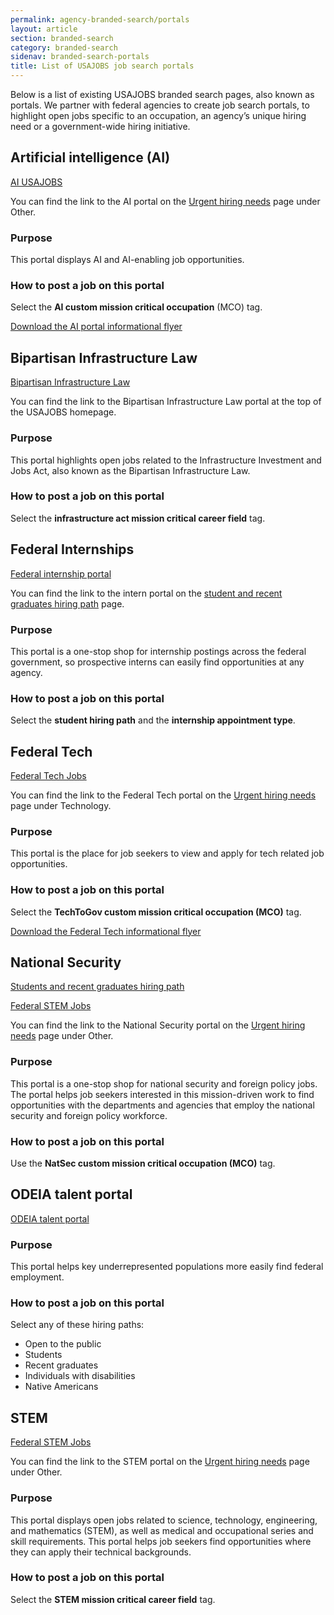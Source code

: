 ```yaml
---
permalink: agency-branded-search/portals
layout: article
section: branded-search
category: branded-search
sidenav: branded-search-portals
title: List of USAJOBS job search portals
---
```


Below is a list of existing USAJOBS branded search pages, also known as portals. We partner with federal agencies to create job search portals, to highlight open jobs specific to an occupation, an agency’s unique hiring need or a government-wide hiring initiative.

## Artificial intelligence (AI)

[AI USAJOBS](https://ai.usajobs.gov/)

You can find the link to the AI portal on the [Urgent hiring needs](https://www.usajobs.gov/?c=opportunities) page under Other.

### Purpose
This portal displays AI and AI-enabling job opportunities.

### How to post a job on this portal
Select the **AI custom mission critical occupation** (MCO) tag.

<div class="usajobs-openopps-help-center-article__callout2">
  <a class="usajobs-openopps-help-center-article__callout-link" href="{{ site.baseurl }}/assets/USAJOBS_AI_recruitment_flyer.pdf" target= "blank">
  Download the AI portal informational flyer
  </a>
</div>



## Bipartisan Infrastructure Law   
[Bipartisan Infrastructure Law](https://bil.usajobs.gov/Search/Results?mco=10&p=1)

You can find the link to the Bipartisan Infrastructure Law portal at the top of the USAJOBS homepage.

### Purpose
This portal highlights open jobs related to the Infrastructure Investment and Jobs Act, also known as the Bipartisan Infrastructure Law.

### How to post a job on this portal
Select the **infrastructure act mission critical career field** tag.

## Federal Internships

[Federal internship portal](https://intern.usajobs.gov/Search/Results?hp=student&wt=15328&s=salary&sd=desc&p=1)

You can find the link to the intern portal on the [student and recent graduates hiring path](https://www.usajobs.gov/Help/working-in-government/unique-hiring-paths/students/) page.

### Purpose
This portal is a one-stop shop for internship postings across the federal government, so   prospective interns can easily find opportunities at any agency.

### How to post a job on this portal
Select the **student hiring path** and the **internship appointment type**.

## Federal Tech
[Federal Tech Jobs](https://tech.usajobs.gov/Search/Results?cmco=TechToGov&p=1)

You can find the link to the Federal Tech portal on the [Urgent hiring needs](https://www.usajobs.gov/?c=opportunities) page under Technology.

### Purpose
This portal is the place for job seekers to view and apply for tech related job opportunities.

### How to post a job on this portal
Select the **TechToGov custom mission critical occupation (MCO)** tag.

<div class="usajobs-openopps-help-center-article__callout2">
  <a class="usajobs-openopps-help-center-article__callout-link" href="{{ site.baseurl }}/assets/USAJOBS_Tech_to_Gov_recruitment_flyer.pdf" target= "blank">
  Download the Federal Tech informational flyer
  </a>
</div>

## National Security

[Students and recent graduates hiring path](https://www.usajobs.gov/Help/working-in-government/unique-hiring-paths/students/)

[Federal STEM Jobs](https://stem.usajobs.gov/Search/Results?s=relevance&sd=asc&mco=07&p=1)

You can find the link to the National Security portal on the [Urgent hiring needs](https://www.usajobs.gov/?c=opportunities) page under Other.

### Purpose
This portal is a one-stop shop for national security and foreign policy jobs. The portal helps job seekers interested in this mission-driven work to find opportunities with the departments and agencies   that employ the national security and foreign policy workforce.

### How to post a job on this portal
Use the **NatSec custom mission critical occupation (MCO)** tag.

## ODEIA talent portal

[ODEIA talent portal](https://talent.usajobs.gov/Search/Results?hp=public&hp=student&hp=graduates&hp=disability&hp=native&s=relevance&sd=asc&p=1)

### Purpose
This portal helps key underrepresented populations more easily find federal employment.

### How to post a job on this portal
Select any of these hiring paths:

* Open to the public
* Students
* Recent graduates
* Individuals with disabilities
* Native Americans

## STEM

[Federal STEM Jobs](https://stem.usajobs.gov/Search/Results?s=relevance&sd=asc&mco=07&p=1)

You can find the link to the STEM portal on the [Urgent hiring needs](https://www.usajobs.gov/?c=opportunities) page under Other.

### Purpose
This portal displays open jobs related to science, technology, engineering, and mathematics (STEM), as well as medical and occupational series and skill requirements. This portal helps job seekers find opportunities where they can apply their technical backgrounds.

### How to post a job on this portal
Select the **STEM mission critical career field** tag.
